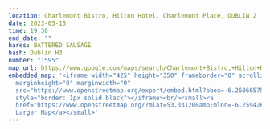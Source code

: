 ```yaml
---
location: Charlemont Bistro, Hilton Hotel, Charlemont Place, DUBLIN 2
date: 2023-05-15
time: 19:30
end_date: ""
hares: BATTERED SAUSAGE
hash: Dublin H3
number: "1595"
map_url: https://www.google.com/maps/search/Charlemont+Bistro,+Hilton+Hotel,+Charlemont+Place,+DUBLIN+2/@53.3307371,-6.2628282,17z/data=!3m1!4b1
embedded_map: '<iframe width="425" height="350" frameborder="0" scrolling="no"
  marginheight="0" marginwidth="0"
  src="https://www.openstreetmap.org/export/embed.html?bbox=-6.260605752468109%2C53.33048534649247%2C-6.258240044116975%2C53.33190612927621&amp;layer=mapnik&amp;marker=53.331195400925516%2C-6.259421800000041"
  style="border: 1px solid black"></iframe><br/><small><a
  href="https://www.openstreetmap.org/?mlat=53.33120&amp;mlon=-6.25942#map=19/53.33120/-6.25942">View
  Larger Map</a></small>'
---
```

